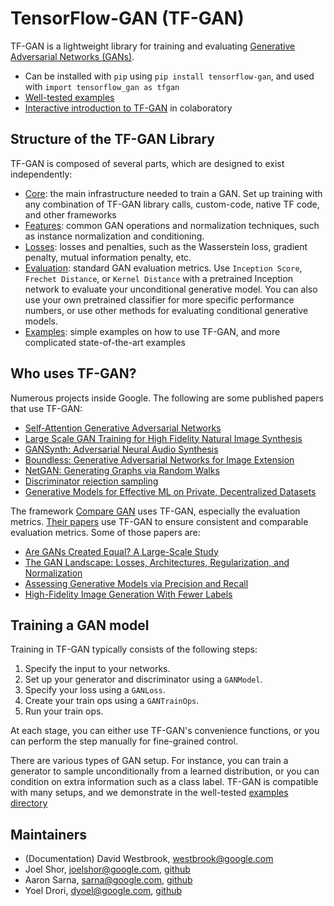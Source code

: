 # TensorFlow-GAN (TF-GAN)

TF-GAN is a lightweight library for training and evaluating [Generative
Adversarial Networks (GANs)](https://arxiv.org/abs/1406.2661).


* Can be installed with `pip` using `pip install tensorflow-gan`, and used
with `import tensorflow_gan as tfgan`
* [Well-tested examples](https://github.com/tensorflow/gan/tree/master/tensorflow_gan/examples/)
* [Interactive introduction to TF-GAN](https://github.com/tensorflow/gan/blob/master/tensorflow_gan/examples/colab_notebooks/tfgan_tutorial.ipynb) in colaboratory

## Structure of the TF-GAN Library

TF-GAN is composed of several parts, which are designed to exist independently:

*   [Core](https://github.com/tensorflow/gan/tree/master/tensorflow_gan/python/train.py):
    the main infrastructure needed to train a GAN. Set up training with
    any combination of TF-GAN library calls, custom-code, native TF code, and other frameworks
*   [Features](https://github.com/tensorflow/gan/tree/master/tensorflow_gan/python/features/):
    common GAN operations and
    normalization techniques, such as instance normalization and conditioning.
*   [Losses](https://github.com/tensorflow/gan/tree/master/tensorflow_gan/python/losses/):
    losses and
    penalties, such as the Wasserstein loss, gradient penalty, mutual
    information penalty, etc.
*   [Evaluation](https://github.com/tensorflow/gan/tree/master/tensorflow_gan/python/eval/):
    standard GAN evaluation metrics.
    Use `Inception Score`, `Frechet Distance`, or `Kernel Distance` with a
    pretrained Inception network to evaluate your unconditional generative
    model. You can also use your own pretrained classifier for more specific
    performance numbers, or use other methods for evaluating conditional
    generative models.
*   [Examples](https://github.com/tensorflow/gan/tree/master/tensorflow_gan/):
    simple examples on how to use TF-GAN, and more complicated state-of-the-art examples

## Who uses TF-GAN?

Numerous projects inside Google. The following are some published papers that use TF-GAN:

*   [Self-Attention Generative Adversarial Networks](https://arxiv.org/abs/1805.08318)
*   [Large Scale GAN Training for High Fidelity Natural Image Synthesis](https://arxiv.org/abs/1809.11096)
*   [GANSynth: Adversarial Neural Audio Synthesis](https://arxiv.org/abs/1902.08710)
*   [Boundless: Generative Adversarial Networks for Image Extension](http://arxiv.org/abs/1908.07007)
*   [NetGAN: Generating Graphs via Random Walks](https://arxiv.org/abs/1803.00816)
*   [Discriminator rejection sampling](https://arxiv.org/abs/1810.06758)
*   [Generative Models for Effective ML on Private, Decentralized Datasets](https://arxiv.org/pdf/1911.06679.pdf)

The framework [Compare GAN](https://github.com/google/compare_gan) uses TF-GAN,
especially the evaluation metrics. [Their papers](https://github.com/google/compare_gan#compare-gan)
use TF-GAN to ensure consistent and comparable evaluation metrics.
Some of those papers are:

*   [Are GANs Created Equal? A Large-Scale Study](https://arxiv.org/abs/1711.10337)
*   [The GAN Landscape: Losses, Architectures, Regularization, and Normalization](https://arxiv.org/abs/1807.04720)
*   [Assessing Generative Models via Precision and Recall](https://arxiv.org/abs/1806.00035)
*   [High-Fidelity Image Generation With Fewer Labels](https://arxiv.org/abs/1903.02271)

## Training a GAN model

Training in TF-GAN typically consists of the following steps:

1. Specify the input to your networks.
1. Set up your generator and discriminator using a `GANModel`.
1. Specify your loss using a `GANLoss`.
1. Create your train ops using a `GANTrainOps`.
1. Run your train ops.

At each stage, you can either use TF-GAN's convenience functions, or you can
perform the step manually for fine-grained control.

There are various types of GAN setup. For instance, you can train a generator
to sample unconditionally from a learned distribution, or you can condition on
extra information such as a class label. TF-GAN is compatible with many setups,
and we demonstrate in the well-tested [examples directory](https://github.com/tensorflow/gan/tree/master/tensorflow_gan/examples/)


## Maintainers

* (Documentation) David Westbrook, westbrook@google.com
* Joel Shor, joelshor@google.com, [github](https://github.com/joel-shor)
* Aaron Sarna, sarna@google.com, [github](https://github.com/aaronsarna)
* Yoel Drori, dyoel@google.com, [github](https://github.com/yoeldr)
